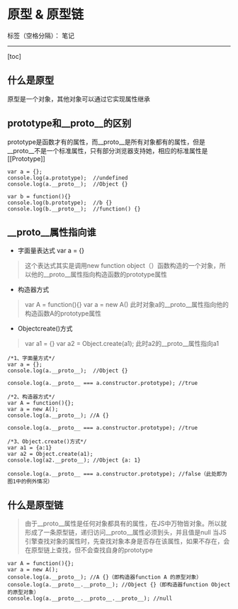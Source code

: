 ﻿# 原型 & 原型链

标签（空格分隔）： 笔记

---

[toc]
## 什么是原型
原型是一个对象，其他对象可以通过它实现属性继承

## prototype和__proto__的区别
prototype是函数才有的属性，而__proto__是所有对象都有的属性，但是__proto__不是一个标准属性，只有部分浏览器支持她，相应的标准属性是[[Prototype]]

    var a = {};
    console.log(a.prototype);  //undefined
    console.log(a.__proto__);  //Object {}
    
    var b = function(){}
    console.log(b.prototype);  //b {}
    console.log(b.__proto__);  //function() {}
    
## __proto__属性指向谁

 - 字面量表达式 var a = {}

> 这个表达式其实是调用new function
> object（）函数构造的一个对象，所以他的__proto__属性指向构造函数的prototype属性

 - 构造器方式

> var A = function(){} var a = new A()
> 此时对象a的__proto__属性指向他的构造函数A的prototype属性

 - Objectcreate()方式

> var a1 = {} var a2 = Object.create(a1);
此时a2的__proto__属性指向a1

    /*1、字面量方式*/
    var a = {};
    console.log(a.__proto__);  //Object {}
    
    console.log(a.__proto__ === a.constructor.prototype); //true
    
    /*2、构造器方式*/
    var A = function(){};
    var a = new A();
    console.log(a.__proto__); //A {}
    
    console.log(a.__proto__ === a.constructor.prototype); //true
    
    /*3、Object.create()方式*/
    var a1 = {a:1}
    var a2 = Object.create(a1);
    console.log(a2.__proto__); //Object {a: 1}
    
    console.log(a.__proto__ === a.constructor.prototype); //false（此处即为图1中的例外情况）
    
## 什么是原型链

> 由于__proto__属性是任何对象都具有的属性，在JS中万物皆对象。所以就形成了一条原型链，递归访问__proto__属性必须到头，并且值是null
> 当JS引擎查找对象的属性时，先查找对象本身是否存在该属性，如果不存在，会在原型链上查找，但不会查找自身的prototype

    var A = function(){};
    var a = new A();
    console.log(a.__proto__); //A {}（即构造器function A 的原型对象）
    console.log(a.__proto__.__proto__); //Object {}（即构造器function Object 的原型对象）
    console.log(a.__proto__.__proto__.__proto__); //null

 
 
 
 
